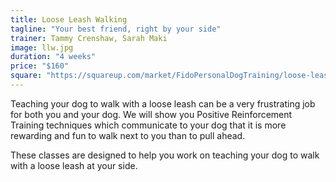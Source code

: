```yaml
---
title: Loose Leash Walking
tagline: "Your best friend, right by your side"
trainer: Tammy Crenshaw, Sarah Maki
image: llw.jpg
duration: "4 weeks"
price: "$160"
square: "https://squareup.com/market/FidoPersonalDogTraining/loose-leash-walking-llw-web"
---
```

Teaching your dog to walk with a loose leash can be a very frustrating job for 
both you and your dog. We will show you Positive Reinforcement Training 
techniques which communicate to your dog that it is more rewarding and fun to 
walk next to you than to pull ahead.

These classes are designed to help you work on teaching your dog to walk with 
a loose leash at your side.
